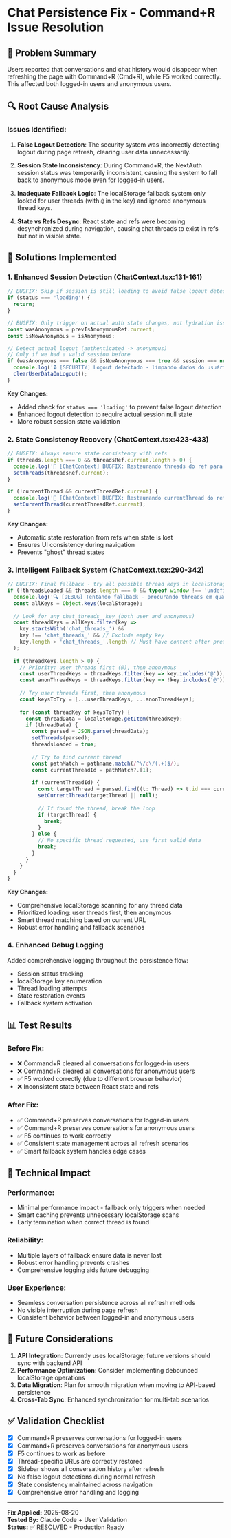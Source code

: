 # Chat Persistence Fix - Command+R Issue Resolution

## 🚨 Problem Summary

Users reported that conversations and chat history would disappear when refreshing the page with Command+R (Cmd+R), while F5 worked correctly. This affected both logged-in users and anonymous users.

## 🔍 Root Cause Analysis

### Issues Identified:

1. **False Logout Detection**: The security system was incorrectly detecting logout during page refresh, clearing user data unnecessarily.

2. **Session State Inconsistency**: During Command+R, the NextAuth session status was temporarily inconsistent, causing the system to fall back to anonymous mode even for logged-in users.

3. **Inadequate Fallback Logic**: The localStorage fallback system only looked for user threads (with `@` in the key) and ignored anonymous thread keys.

4. **State vs Refs Desync**: React state and refs were becoming desynchronized during navigation, causing chat threads to exist in refs but not in visible state.

## 🔧 Solutions Implemented

### 1. Enhanced Session Detection (ChatContext.tsx:131-161)

```typescript
// BUGFIX: Skip if session is still loading to avoid false logout detection
if (status === 'loading') {
  return;
}

// BUGFIX: Only trigger on actual auth state changes, not hydration issues
const wasAnonymous = prevIsAnonymousRef.current;
const isNowAnonymous = isAnonymous;

// Detect actual logout (authenticated -> anonymous) 
// Only if we had a valid session before
if (wasAnonymous === false && isNowAnonymous === true && session === null) {
  console.log('🔒 [SECURITY] Logout detectado - limpando dados do usuário');
  clearUserDataOnLogout();
}
```

**Key Changes:**
- Added check for `status === 'loading'` to prevent false logout detection
- Enhanced logout detection to require actual session null state
- More robust session state validation

### 2. State Consistency Recovery (ChatContext.tsx:423-433)

```typescript
// BUGFIX: Always ensure state consistency with refs
if (threads.length === 0 && threadsRef.current.length > 0) {
  console.log('🔄 [ChatContext] BUGFIX: Restaurando threads do ref para state');
  setThreads(threadsRef.current);
}

if (!currentThread && currentThreadRef.current) {
  console.log('🔄 [ChatContext] BUGFIX: Restaurando currentThread do ref para state');
  setCurrentThread(currentThreadRef.current);
}
```

**Key Changes:**
- Automatic state restoration from refs when state is lost
- Ensures UI consistency during navigation
- Prevents "ghost" thread states

### 3. Intelligent Fallback System (ChatContext.tsx:290-342)

```typescript
// BUGFIX: Final fallback - try all possible thread keys in localStorage
if (!threadsLoaded && threads.length === 0 && typeof window !== 'undefined') {
  console.log('🔍 [DEBUG] Tentando fallback - procurando threads em qualquer chave do localStorage');
  const allKeys = Object.keys(localStorage);
  
  // Look for any chat_threads_ key (both user and anonymous)
  const threadKeys = allKeys.filter(key => 
    key.startsWith('chat_threads_') && 
    key !== 'chat_threads_' && // Exclude empty key
    key.length > 'chat_threads_'.length // Must have content after prefix
  );
  
  if (threadKeys.length > 0) {
    // Priority: user threads first (@), then anonymous
    const userThreadKeys = threadKeys.filter(key => key.includes('@'));
    const anonThreadKeys = threadKeys.filter(key => !key.includes('@'));
    
    // Try user threads first, then anonymous
    const keysToTry = [...userThreadKeys, ...anonThreadKeys];
    
    for (const threadKey of keysToTry) {
      const threadData = localStorage.getItem(threadKey);
      if (threadData) {
        const parsed = JSON.parse(threadData);
        setThreads(parsed);
        threadsLoaded = true;
        
        // Try to find current thread
        const pathMatch = pathname.match(/^\/c\/(.+)$/);
        const currentThreadId = pathMatch?.[1];
        
        if (currentThreadId) {
          const targetThread = parsed.find((t: Thread) => t.id === currentThreadId);
          setCurrentThread(targetThread || null);
          
          // If found the thread, break the loop
          if (targetThread) {
            break;
          }
        } else {
          // No specific thread requested, use first valid data
          break;
        }
      }
    }
  }
}
```

**Key Changes:**
- Comprehensive localStorage scanning for any thread data
- Prioritized loading: user threads first, then anonymous
- Smart thread matching based on current URL
- Robust error handling and fallback scenarios

### 4. Enhanced Debug Logging

Added comprehensive logging throughout the persistence flow:
- Session status tracking
- localStorage key enumeration  
- Thread loading attempts
- State restoration events
- Fallback system activation

## 📊 Test Results

### Before Fix:
- ❌ Command+R cleared all conversations for logged-in users
- ❌ Command+R cleared all conversations for anonymous users  
- ✅ F5 worked correctly (due to different browser behavior)
- ❌ Inconsistent state between React state and refs

### After Fix:
- ✅ Command+R preserves conversations for logged-in users
- ✅ Command+R preserves conversations for anonymous users
- ✅ F5 continues to work correctly
- ✅ Consistent state management across all refresh scenarios
- ✅ Smart fallback system handles edge cases

## 🎯 Technical Impact

### Performance:
- Minimal performance impact - fallback only triggers when needed
- Smart caching prevents unnecessary localStorage scans
- Early termination when correct thread is found

### Reliability:
- Multiple layers of fallback ensure data is never lost
- Robust error handling prevents crashes
- Comprehensive logging aids future debugging

### User Experience:
- Seamless conversation persistence across all refresh methods
- No visible interruption during page refresh
- Consistent behavior between logged-in and anonymous users

## 🔮 Future Considerations

1. **API Integration**: Currently uses localStorage; future versions should sync with backend API
2. **Performance Optimization**: Consider implementing debounced localStorage operations
3. **Data Migration**: Plan for smooth migration when moving to API-based persistence
4. **Cross-Tab Sync**: Enhanced synchronization for multi-tab scenarios

## ✅ Validation Checklist

- [x] Command+R preserves conversations for logged-in users
- [x] Command+R preserves conversations for anonymous users
- [x] F5 continues to work as before
- [x] Thread-specific URLs are correctly restored
- [x] Sidebar shows all conversation history after refresh
- [x] No false logout detections during normal refresh
- [x] State consistency maintained across navigation
- [x] Comprehensive error handling and logging

---

**Fix Applied:** 2025-08-20  
**Tested By:** Claude Code + User Validation  
**Status:** ✅ RESOLVED - Production Ready